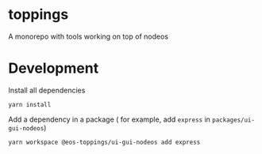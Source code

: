 # toppings
A monorepo with tools working on top of nodeos

# Development

Install all dependencies
```
yarn install
```

Add a dependency in a package ( for example, add `express` in `packages/ui-gui-nodeos`)
```
yarn workspace @eos-toppings/ui-gui-nodeos add express
```
